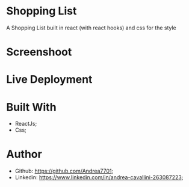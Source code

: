 # Shopping List

A Shopping List built in react (with react hooks) and css for the style

# Screenshoot


# Live Deployment


# Built With 
 - ReactJs;
 - Css;

# Author
 - Github: https://github.com/Andrea7701;
 - Linkedin: https://www.linkedin.com/in/andrea-cavallini-263087223;